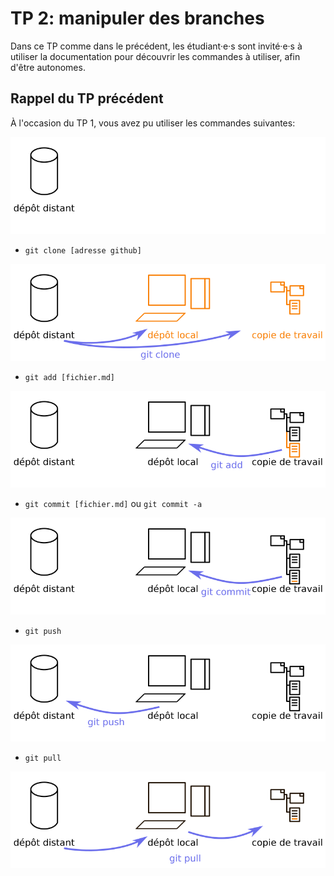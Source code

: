 # TP 2: manipuler des branches

Dans ce TP comme dans le précédent, les étudiant·e·s sont invité·e·s à utiliser la documentation pour découvrir les commandes à utiliser, afin d'être autonomes.

## Rappel du TP précédent

À l'occasion du TP 1, vous avez pu utiliser les commandes suivantes:

![configuration initale](images/git-0.png)

* `git clone [adresse github]`

![git clone](images/git-clone.png)

* `git add [fichier.md]`

![git add](images/git-add.png)


* `git commit [fichier.md]` ou `git commit -a`

![git commit](images/git-commit.png)

* `git push`

![git push](images/git-push.png)

* `git pull`

![git pull](images/git-pull.png)




